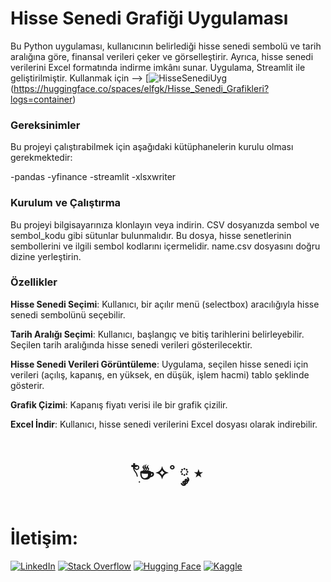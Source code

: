 


# Hisse Senedi Grafiği Uygulaması
Bu Python uygulaması, kullanıcının belirlediği hisse senedi sembolü ve tarih aralığına göre, finansal verileri çeker ve görselleştirir. Ayrıca, hisse senedi verilerini Excel formatında indirme imkânı sunar. Uygulama, Streamlit ile geliştirilmiştir. Kullanmak için --> [![HisseSenediUyg](https://img.shields.io/badge/HuggingFace-9C30FF?style=for-the-badge&logo=huggingface&logoColor=white)(https://huggingface.co/spaces/elfgk/Hisse_Senedi_Grafikleri?logs=container)

### Gereksinimler
Bu projeyi çalıştırabilmek için aşağıdaki kütüphanelerin kurulu olması gerekmektedir:

-pandas
-yfinance
-streamlit
-xlsxwriter


### Kurulum ve Çalıştırma
Bu projeyi bilgisayarınıza klonlayın veya indirin.
CSV dosyanızda sembol ve sembol_kodu gibi sütunlar bulunmalıdır. Bu dosya, hisse senetlerinin sembollerini ve ilgili sembol kodlarını içermelidir. name.csv dosyasını doğru dizine yerleştirin.


### Özellikler
**Hisse Senedi Seçimi**: Kullanıcı, bir açılır menü (selectbox) aracılığıyla hisse senedi sembolünü seçebilir.


**Tarih Aralığı Seçimi**: Kullanıcı, başlangıç ve bitiş tarihlerini belirleyebilir. Seçilen tarih aralığında hisse senedi verileri gösterilecektir.


**Hisse Senedi Verileri Görüntüleme**: Uygulama, seçilen hisse senedi için verileri (açılış, kapanış, en yüksek, en düşük, işlem hacmi) tablo şeklinde gösterir.


**Grafik Çizimi**: Kapanış fiyatı verisi ile bir grafik çizilir.


**Excel İndir**: Kullanıcı, hisse senedi verilerini Excel dosyası olarak indirebilir.


<h1 align="center"> 𓍢ִ໋☕️✧˚ ༘ ⋆ </h1>

<h1> İletişim: </h1>

[![LinkedIn](https://img.shields.io/badge/LinkedIn-0A66C2?style=for-the-badge&logo=linkedin&logoColor=white)](https://www.linkedin.com/in/elfgk/)
[![Stack Overflow](https://img.shields.io/badge/StackOverflow-FE7A16?style=for-the-badge&logo=stackoverflow&logoColor=white)](https://stackoverflow.com/users/27559679/elfgk)
[![Hugging Face](https://img.shields.io/badge/HuggingFace-9C30FF?style=for-the-badge&logo=huggingface&logoColor=white)](https://huggingface.co/elfgk)
[![Kaggle](https://img.shields.io/badge/Kaggle-20BEFF?style=for-the-badge&logo=kaggle&logoColor=white)](https://www.kaggle.com/elfgkk)
